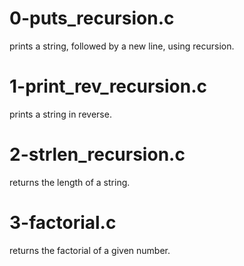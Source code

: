 # 0-puts_recursion.c
prints a string, followed by a new line, using recursion.
# 1-print_rev_recursion.c
prints a string in reverse.
# 2-strlen_recursion.c
returns the length of a string.
# 3-factorial.c
returns the factorial of a given number.
